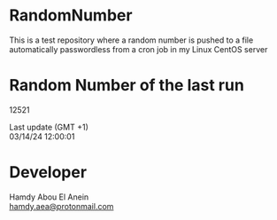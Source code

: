 # RandomNumber    
This is a test repository where a random number is pushed to a file automatically passwordless from a cron job in my Linux CentOS server    
# Random Number of the last run   
12521
      
Last update (GMT +1)    
03/14/24 12:00:01
# Developer    
Hamdy Abou El Anein   
hamdy.aea@protonmail.com
